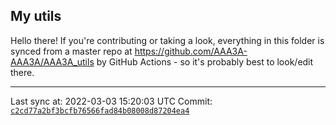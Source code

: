 ## My utils

Hello there! If you're contributing or taking a look, everything in this folder
is synced from a master repo at https://github.com/AAA3A-AAA3A/AAA3A_utils by GitHub Actions -
so it's probably best to look/edit there.

---

Last sync at: 2022-03-03 15:20:03 UTC
Commit: [`c2cd77a2bf3bcfb76566fad84b08008d87204ea4`](https://github.com/AAA3A-AAA3A/AAA3A_utils/commit/c2cd77a2bf3bcfb76566fad84b08008d87204ea4)
